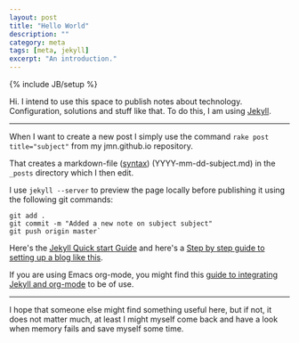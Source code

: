 ```yaml
---
layout: post
title: "Hello World"
description: ""
category: meta 
tags: [meta, jekyll]
excerpt: "An introduction."
---
```

{% include JB/setup %}

Hi. I intend to use this space to publish notes about technology. Configuration, solutions and stuff like that. To do this, I am using [Jekyll](http://jekyllbootstrap.com/lessons/jekyll-introduction.html).


----
When I want to create a new post I simply use the command
`rake post title="subject"` from my jmn.github.io repository.

That creates a markdown-file ([syntax](http://daringfireball.net/projects/markdown/syntax)) (YYYY-mm-dd-subject.md) in the `_posts` directory which I then edit. 

I use `jekyll --server` to preview the page locally before publishing it using the following git commands:

	git add .
	git commit -m "Added a new note on subject subject"
	git push origin master`


Here's the [Jekyll Quick start Guide](http://jekyllbootstrap.com/usage/jekyll-quick-start.html) and here's a [Step by step guide to setting up a blog like this](http://www.duraisamy.co.uk/2012/04/03/build_website_using_github_and_jekyll/). 

If you are using Emacs org-mode, you might find this [guide to integrating Jekyll and org-mode](http://orgmode.org/worg/org-tutorials/org-jekyll.html) to be of use.

----
I hope that someone else might find something useful here, but if not, it does not matter much, at least I might myself come back and have a look when memory fails and save myself some time. 

